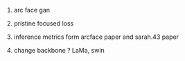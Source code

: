 1. arc face gan
2. pristine focused loss
3. inference metrics form arcface paper and sarah.43 paper

4. change backbone ? LaMa, swin
